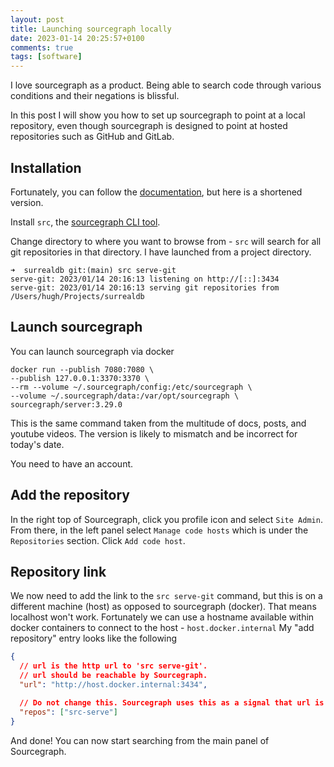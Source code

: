 ```yaml
---
layout: post
title: Launching sourcegraph locally
date: 2023-01-14 20:25:57+0100
comments: true
tags: [software]
---
```


I love sourcegraph as a product.
Being able to search code through various conditions and their negations is blissful.

In this post I will show you how to set up sourcegraph to point at a local repository, even though sourcegraph is designed to point at hosted repositories such as GitHub and GitLab.

## Installation

Fortunately, you can follow the [documentation](https://docs.sourcegraph.com/admin/external_service/src_serve_git), but here is a shortened version.

Install `src`, the [sourcegraph CLI tool](https://github.com/sourcegraph/src-cli#installation).

Change directory to where you want to browse from - `src` will search for all git repositories in that directory.
I have launched from a project directory.

```
➜  surrealdb git:(main) src serve-git
serve-git: 2023/01/14 20:16:13 listening on http://[::]:3434
serve-git: 2023/01/14 20:16:13 serving git repositories from /Users/hugh/Projects/surrealdb
```

## Launch sourcegraph

You can launch sourcegraph via docker
```
docker run --publish 7080:7080 \
--publish 127.0.0.1:3370:3370 \
--rm --volume ~/.sourcegraph/config:/etc/sourcegraph \
--volume ~/.sourcegraph/data:/var/opt/sourcegraph \
sourcegraph/server:3.29.0
```
This is the same command taken from the multitude of docs, posts, and youtube videos.
The version is likely to mismatch and be incorrect for today's date.

You need to have an account.

## Add the repository

In the right top of Sourcegraph, click you profile icon and select `Site Admin`.
From there, in the left panel select `Manage code hosts` which is under the `Repositories` section.
Click `Add code host`.

## Repository link

We now need to add the link to the `src serve-git` command, but this is on a different machine (host) as opposed to sourcegraph (docker).
That means localhost won't work.
Fortunately we can use a hostname available within docker containers to connect to the host - `host.docker.internal`
My "add repository" entry looks like the following

```json
{
  // url is the http url to 'src serve-git'.
  // url should be reachable by Sourcegraph.
  "url": "http://host.docker.internal:3434",

  // Do not change this. Sourcegraph uses this as a signal that url is 'src serve'.
  "repos": ["src-serve"]
}
```

And done!
You can now start searching from the main panel of Sourcegraph.

